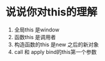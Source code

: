 # 说说你对this的理解

1. 全局this 是window
2. 函数this 是调用者
3. 构造函数的this 是new 之后的新对象
4. call 和 apply bind的this第一个参数